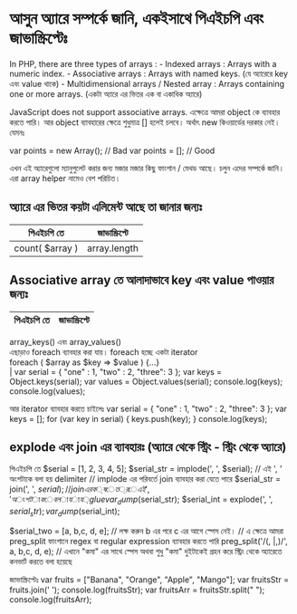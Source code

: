 # আসুন অ্যারে সম্পর্কে জানি, একইসাথে পিএইচপি এবং জাভাস্ক্রিপ্টেঃ

In PHP, there are three types of arrays :
	- Indexed arrays : Arrays with a numeric index.
	- Associative arrays : Arrays with named keys. (যে অ্যারেরে key এবং value থাকে)
	- Multidimensional arrays / Nested array : Arrays containing one or more arrays. (একটা অ্যারে এর ভিতর এক বা একাধিক অ্যারে)

JavaScript does not support associative arrays. এক্ষেত্রে আমরা object কে ব্যাবহার করতে পারি। আর object ব্যাবহারের ক্ষেত্রে শুধুমাত্র [] হলেই চলবে। অর্থাৎ new কিওয়ার্ডের দরকার নেই। যেমনঃ

var points = new Array();     // Bad
var points = [];              // Good 

এখন এই অ্যারেগুলো ম্যানুপুলেট করার জন্য মজার মজার কিছু ফাংশান / মেথড আছে। চলুন এদের সম্পর্কে জানি। এরা array helper নামেও বেশ পরিচিত।

## অ্যারে এর ভিতর কয়টা এলিমেন্ট আছে তা জানার জন্যঃ

| পিএইচপি তে | জাভাস্ক্রিপ্টে |
| --- | --- |
count( $array ) | array.length

## Associative array তে আলাদাভাবে key এবং value পাওয়ার জন্যঃ

| পিএইচপি তে | জাভাস্ক্রিপ্টে |
| --- | --- |
array_keys() এবং array_values() \
এছাড়াও foreach ব্যাবহার করা যায়। foreach হচ্ছে একটা iterator \
foreach ( $array as $key => $value ) {...} \
|
var serial = { "one" : 1, "two" : 2, "three": 3 };
var keys = Object.keys(serial);
var values = Object.values(serial);
console.log(keys);
console.log(values);

আর iterator ব্যাবহার করতে চাইলেঃ
var serial = { "one" : 1, "two" : 2, "three": 3 };
var keys = [];
for (var key in serial) {
    keys.push(key);
}
console.log(keys);

## explode এবং join এর ব্যাবহারঃ (অ্যারে থেকে স্ট্রিং - স্ট্রিং থেকে অ্যারে)

পিএইচপি তে
$serial = [1, 2, 3, 4, 5];
$serial_str = implode(', ', $serial); // এই ', ' অংশটাকে বলা হয় delimiter
// implode এর পরিবর্তে join ব্যাবহার করা যেতে পারে
$serial_str = join(', ', $serial); // join এর ক্ষেত্রে এই ', ' অংশটাকে বলা যায় glue
var_dump($serial_str);
$serial_int = explode(', ', $serial_str);
var_dump($serial_int);

$serial_two = [a, b,c, d, e]; // লক্ষ করুন b এর পরে c এর আগে স্পেস নেই।
// এ ক্ষেত্রে আমরা preg_split ফাংশানে regex বা regular expression ব্যাবহার করতে পারি
preg_split('/(, |,)/', a, b,c, d, e); // এখানে "কমা" এর সাথে স্পেস অথবা শুধু "কমা" দুইটাকেই গ্রহন করে স্ট্রিং থেকে অ্যারেতে কনভার্ট করতে বলা হয়েছে

জাভাস্ক্রিপ্টেঃ
var fruits = ["Banana", "Orange", "Apple", "Mango"];
var fruitsStr = fruits.join(' ');
console.log(fruitsStr);
var fruitsArr = fruitsStr.split(" ");
console.log(fruitsArr);
